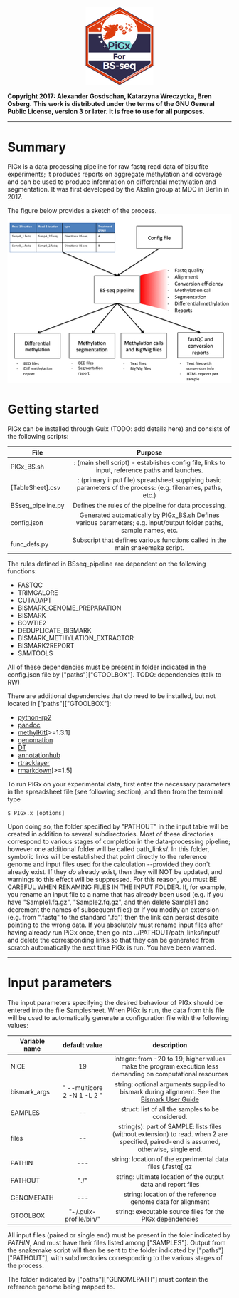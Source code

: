 

<a name="logo"/>
<div align="center">
<img src="images/Logo_PIGx.png" alt="PiGx Logo"  width="30%" height="30%" ></img>
</a>
</div>

**Copyright 2017: Alexander Gosdschan, Katarzyna Wreczycka, Bren Osberg.**
**This work is distributed under the terms of the GNU General Public License, version 3 or later.  It is free to use for all purposes.**

-----
# Summary

PIGx is a data processing pipeline for raw fastq read data of bisulfite experiments; it produces reports on aggregate methylation and  coverage and can be used to produce information on differential methylation and segmentation. It was first developed by the Akalin group at MDC in Berlin in 2017.

The figure below provides a sketch of the process.
![](images/pipelineIO_BSseq.png )

# Getting started
PIGx can be installed through Guix (TODO: add details here) and consists of the following scripts: 

| File          | Purpose       |
| ------------- |:-------------:|
| PIGx_BS.sh    |: (main shell script) - establishes config file, links to input, reference paths and launches. |
| [TableSheet].csv  |: (primary input file)  spreadsheet supplying basic parameters of the process: (e.g. filenames, paths, etc.) |
| BSseq_pipeline.py |  Defines the rules of the pipeline for data processing.     |
| config.json   | Generated automatically by PIGx_BS.sh Defines various parameters; e.g. input/output folder paths, sample names, etc. |
| func_defs.py  | Subscript that defines various functions called in the main snakemake script.                          |

The rules defined in BSseq_pipeline are dependent on the following functions:
 - FASTQC                        
 - TRIMGALORE                   
 - CUTADAPT                      
 - BISMARK_GENOME_PREPARATION    
 - BISMARK                       
 - BOWTIE2                       
 - DEDUPLICATE_BISMARK           
 - BISMARK_METHYLATION_EXTRACTOR 
 - BISMARK2REPORT                
 - SAMTOOLS 

All of these dependencies must be present in folder indicated in the config.json file by  ["paths"]["GTOOLBOX"]. TODO: dependencies (talk to RW)

There are additional dependencies that do need to be installed, but not located in ["paths"]["GTOOLBOX"]:

 - [python-rp2](https://rpy2.bitbucket.io/)
 - [pandoc](http://pandoc.org/)
 - [methylKit](https://github.com/al2na/methylKit)[>=1.3.1]
 - [genomation](http://bioinformatics.mdc-berlin.de/genomation/)
 - [DT](https://rstudio.github.io/DT/) 
 - [annotationhub](https://www.bioconductor.org/packages/release/bioc/html/AnnotationHub.html)
 - [rtracklayer](http://bioconductor.org/packages/release/bioc/html/rtracklayer.html)
 - [rmarkdown](http://rmarkdown.rstudio.com/)[>=1.5]

To run PIGx on your experimental data, first enter the necessary parameters in the spreadsheet file (see following section), and then from the terminal type

```
$ PIGx.x [options] 
```

Upon doing so, the folder specified by "PATHOUT" in the input table will be created in addition to several subdirectories.
Most of these directories correspond to various stages of completion in the data-processing pipeline; however one additional folder will be called path_links/.
In this folder, symbolic links will be established that point directly to the reference genome and input files used for the calculation --provided they don't already exist. If they *do* already exist, then they will NOT be updated, and warnings to this effect will be suppressed. For this reason, you must BE CAREFUL WHEN RENAMING FILES IN THE INPUT FOLDER.
If, for example, you rename an input file to a name that has already been used (e.g. if you have "Sample1.fq.gz", "Sample2.fq.gz", and then delete Sample1 and decrement the names of subsequent files) or if you modify an extension (e.g. from ".fastq" to the standard ".fq") then the link can persist despite pointing to the wrong data.
If you absolutely must rename input files after having already run PiGx once, then go into ../PATHOUT/path_links/input/ and delete the corresponding links so that they can be generated from scratch automatically the next time PiGx is run. You have been warned.


---- 
# Input parameters

The input parameters specifying the desired behaviour of PIGx should be entered into the file Samplesheet.
When PIGx is run, the data from this file will be used to automatically generate a configuration file with the following values:
 
| Variable name | default value | description |
| ------------- |:-------------:|:-----------:|
| NICE          |    19         | integer: from -20 to 19; higher values make the program execution less demanding on computational resources |
| bismark_args  |  " --multicore 2 -N 1 -L 2 "      |  string: optional arguments supplied to bismark during alignment. See the [Bismark User Guide](https://rawgit.com/FelixKrueger/Bismark/master/Docs/Bismark_User_Guide.html#appendix-ii-bismark)  |
| SAMPLES       |     --        | struct: list of all the samples to be considered. |
|  files        |     --        | string(s): part of SAMPLE: lists files (without extension) to read. when 2 are specified, paired-end is assumed, otherwise, single end. |
|  PATHIN       |     ---       | string: location of the experimental data files (.fastq[.gz|.bz2])   |
|  PATHOUT      |    "./"       | string: ultimate location of the output data and report files   |
|  GENOMEPATH   |     ---       | string: location of the reference genome data for alignment   |
|  GTOOLBOX     | "~/.guix-profile/bin/"  | string: executable source files for the PIGx dependencies   |

 
All input files (paired or single end) must be present in the foler indicated by _PATHIN_, And must have their files listed among ["SAMPLES"]. Output from the snakemake script will then be sent to the folder indicated by ["paths"]["PATHOUT"], with subdirectories corresponding to the various stages of the process.


The folder indicated by ["paths"]["GENOMEPATH"] must contain the reference genome being mapped to.

